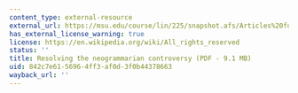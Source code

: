 ```yaml
---
content_type: external-resource
external_url: https://msu.edu/course/lin/225/snapshot.afs/Articles%20for%20lab/Labov-1981-Neogram.pdf
has_external_license_warning: true
license: https://en.wikipedia.org/wiki/All_rights_reserved
status: ''
title: Resolving the neogrammarian controversy (PDF - 9.1 MB)
uid: 842c7e61-5696-4ff3-af0d-3f0b44378663
wayback_url: ''
---
```

